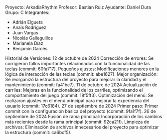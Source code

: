 Proyecto: ArkadiaRhythm
Profesor: Bastian Ruiz
Ayudante: Daniel Dura
Grupo: C
Integrantes:
- Adrián Elgueta
- Anais Rodríguez
- Juan Vargas
- Nicolás Galleguillos
- Marianela Díaz
- Benjamín Garcés

Historial de Versiones:
12 de octubre de 2024
Corrección de errores: Se corrigieron fallos importantes relacionados con la funcionalidad de las teclas (commit: 60fa717).
Pequeños ajustes: Modificaciones menores en la lógica de interacción de las teclas (commit: abe1627).
Mejor organización: Se reorganizó la estructura del proyecto para mejorar la claridad y el mantenimiento (commit: fa41bc7).
11 de octubre de 2024
Actualización de carriles: Mejoras en la funcionalidad de los carriles, optimizando el comportamiento del juego (commit: 18f5ff3).
Optimización del menú: Se realizaron ajustes en el menú principal para mejorar la experiencia del usuario (commit: 17c6184).
27 de septiembre de 2024
Primer paso: Primer commit con la configuración básica del proyecto (commit: 9fa1f7f).
26 de septiembre de 2024
Fusión de rama principal: Incorporación de los cambios más recientes desde la rama principal (commit: 92ca21f).
Limpieza de archivos: Eliminación de archivos innecesarios del proyecto para optimizar la estructura (commit: ca6bcf5).
